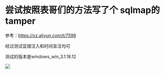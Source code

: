 # 尝试按照表哥们的方法写了个 sqlmap的tamper

  参考：https://xz.aliyun.com/t/7599

经过测试显错注入和时间盲注均可

测试的版本是windows_win_3.1.18.12

![](./blob/master/test.png)
